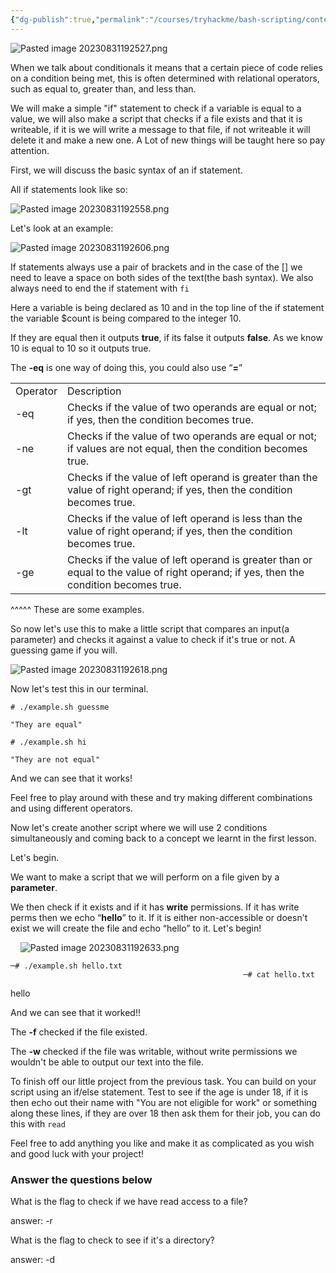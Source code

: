 ```yaml
---
{"dg-publish":true,"permalink":"/courses/tryhackme/bash-scripting/content/conditionals/","dgPassFrontmatter":true,"noteIcon":""}
---
```




![Pasted image 20230831192527.png](/img/user/courses/tryhackme/Bash%20Scripting/content/img/Pasted%20image%2020230831192527.png)

When we talk about conditionals it means that a certain piece of code relies on a condition being met, this is often determined with relational operators, such as equal to, greater than, and less than.

  

We will make a simple "if" statement to check if a variable is equal to a value, we will also make a script that checks if a file exists and that it is writeable, if it is we will write a message to that file, if not writeable it will delete it and make a new one. A Lot of new things will be taught here so pay attention.

  

First, we will discuss the basic syntax of an if statement.

All if statements look like so:

![Pasted image 20230831192558.png](/img/user/courses/tryhackme/Bash%20Scripting/content/img/Pasted%20image%2020230831192558.png)
  

Let's look at an example:

![Pasted image 20230831192606.png](/img/user/courses/tryhackme/Bash%20Scripting/content/img/Pasted%20image%2020230831192606.png)
  

If statements always use a pair of brackets and in the case of the [] we need to leave a space on both sides of the text(the bash syntax). We also always need to end the if statement with `fi`

  

Here a variable is being declared as 10 and in the top line of the if statement the variable $count is being compared to the integer 10.

If they are equal then it outputs **true**, if its false it outputs **false**. As we know 10 is equal to 10 so it outputs true.

The **-eq** is one way of doing this, you could also use “**=**”

  

|   |   |
|---|---|
|Operator|Description|
|-eq|Checks if the value of two operands are equal or not; if yes, then the condition becomes true.|
|-ne|Checks if the value of two operands are equal or not; if values are not equal, then the condition becomes true.|
|-gt|Checks if the value of left operand is greater than the value of right operand; if yes, then the condition becomes true.|
|-lt|Checks if the value of left operand is less than the value of right operand; if yes, then the condition becomes true.|
|-ge|Checks if the value of left operand is greater than or equal to the value of right operand; if yes, then the condition becomes true.|

^^^^^ These are some examples.

  

So now let's use this to make a little script that compares an input(a parameter) and checks it against a value to check if it's true or not. A guessing game if you will.

  
![Pasted image 20230831192618.png](/img/user/courses/tryhackme/Bash%20Scripting/content/img/Pasted%20image%2020230831192618.png)
  

Now let's test this in our terminal.

`# ./example.sh guessme`

`"They are equal"`

`# ./example.sh hi`

`"They are not equal"`

And we can see that it works!

Feel free to play around with these and try making different combinations and using different operators.

  

Now let's create another script where we will use 2 conditions simultaneously and coming back to a concept we learnt in the first lesson.

Let's begin.

We want to make a script that we will perform on a file given by a **parameter**.

We then check if it exists and if it has **write** permissions. If it has write perms then we echo “**hello**” to it. If it is either non-accessible or doesn't exist we will create the file and echo “hello” to it. Let's begin!

    ![Pasted image 20230831192633.png](/img/user/courses/tryhackme/Bash%20Scripting/content/img/Pasted%20image%2020230831192633.png)

`─# ./example.sh hello.txt                                                                                                  ─# cat hello.txt`

hello

And we can see that it worked!!

The **-f** checked if the file existed.

The **-w** checked if the file was writable, without write permissions we wouldn't be able to output our text into the file.

  

To finish off our little project from the previous task. You can build on your script using an if/else statement. Test to see if the age is under 18, if it is then echo out their name with "You are not eligible for work" or something along these lines, if they are over 18 then ask them for their job, you can do this with `read`

Feel free to add anything you like and make it as complicated as you wish and good luck with your project!

### Answer the questions below

What is the flag to check if we have read access to a file?  

answer: -r

What is the flag to check to see if it's a directory?

answer: -d 